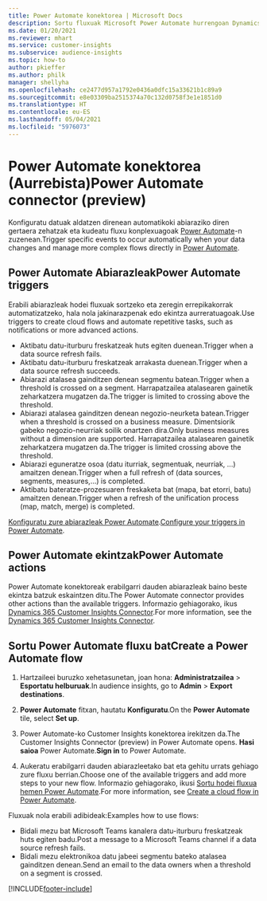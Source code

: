 ```yaml
---
title: Power Automate konektorea | Microsoft Docs
description: Sortu fluxuak Microsoft Power Automate hurrengoan Dynamics 365 Customer Insights.
ms.date: 01/20/2021
ms.reviewer: mhart
ms.service: customer-insights
ms.subservice: audience-insights
ms.topic: how-to
author: pkieffer
ms.author: philk
manager: shellyha
ms.openlocfilehash: ce2477d957a1792e0436a0dfc15a33621b1c89a9
ms.sourcegitcommit: e8e03309ba2515374a70c132d0758f3e1e1851d0
ms.translationtype: HT
ms.contentlocale: eu-ES
ms.lasthandoff: 05/04/2021
ms.locfileid: "5976073"
---
```

# <a name="power-automate-connector-preview"></a><span data-ttu-id="161ab-103">Power Automate konektorea (Aurrebista)</span><span class="sxs-lookup"><span data-stu-id="161ab-103">Power Automate connector (preview)</span></span>

<span data-ttu-id="161ab-104">Konfiguratu datuak aldatzen direnean automatikoki abiaraziko diren gertaera zehatzak eta kudeatu fluxu konplexuagoak [Power Automate](https://flow.microsoft.com/)-n zuzenean.</span><span class="sxs-lookup"><span data-stu-id="161ab-104">Trigger specific events to occur automatically when your data changes and manage more complex flows directly in [Power Automate](https://flow.microsoft.com/).</span></span>

## <a name="power-automate-triggers"></a><span data-ttu-id="161ab-105">Power Automate Abiarazleak</span><span class="sxs-lookup"><span data-stu-id="161ab-105">Power Automate triggers</span></span>

<span data-ttu-id="161ab-106">Erabili abiarazleak hodei fluxuak sortzeko eta zeregin errepikakorrak automatizatzeko, hala nola jakinarazpenak edo ekintza aurreratuagoak.</span><span class="sxs-lookup"><span data-stu-id="161ab-106">Use triggers to create cloud flows and automate repetitive tasks, such as notifications or more advanced actions.</span></span> 

- <span data-ttu-id="161ab-107">Aktibatu datu-iturburu freskatzeak huts egiten duenean.</span><span class="sxs-lookup"><span data-stu-id="161ab-107">Trigger when a data source refresh fails.</span></span> 
- <span data-ttu-id="161ab-108">Aktibatu datu-iturburu freskatzeak arrakasta duenean.</span><span class="sxs-lookup"><span data-stu-id="161ab-108">Trigger when a data source refresh succeeds.</span></span>
- <span data-ttu-id="161ab-109">Abiarazi atalasea gainditzen denean segmentu batean.</span><span class="sxs-lookup"><span data-stu-id="161ab-109">Trigger when a threshold is crossed on a segment.</span></span> <span data-ttu-id="161ab-110">Harrapatzailea atalasearen gainetik zeharkatzera mugatzen da.</span><span class="sxs-lookup"><span data-stu-id="161ab-110">The trigger is limited to crossing above the threshold.</span></span>
- <span data-ttu-id="161ab-111">Abiarazi atalasea gainditzen denean negozio-neurketa batean.</span><span class="sxs-lookup"><span data-stu-id="161ab-111">Trigger when a threshold is crossed on a business measure.</span></span> <span data-ttu-id="161ab-112">Dimentsiorik gabeko negozio-neurriak soilik onartzen dira.</span><span class="sxs-lookup"><span data-stu-id="161ab-112">Only business measures without a dimension are supported.</span></span> <span data-ttu-id="161ab-113">Harrapatzailea atalasearen gainetik zeharkatzera mugatzen da.</span><span class="sxs-lookup"><span data-stu-id="161ab-113">The trigger is limited crossing above the threshold.</span></span>
- <span data-ttu-id="161ab-114">Abiarazi eguneratze osoa (datu iturriak, segmentuak, neurriak, ...) amaitzen denean.</span><span class="sxs-lookup"><span data-stu-id="161ab-114">Trigger when a full refresh of (data sources, segments, measures,...) is completed.</span></span>
- <span data-ttu-id="161ab-115">Aktibatu bateratze-prozesuaren freskaketa bat (mapa, bat etorri, batu) amaitzen denean.</span><span class="sxs-lookup"><span data-stu-id="161ab-115">Trigger when a refresh of the unification process (map, match, merge) is completed.</span></span>

<span data-ttu-id="161ab-116">[Konfiguratu zure abiarazleak Power Automate](https://flow.microsoft.com/connectors/shared_customerinsights/dynamics-365-customer-insights-connector/).</span><span class="sxs-lookup"><span data-stu-id="161ab-116">[Configure your triggers in Power Automate](https://flow.microsoft.com/connectors/shared_customerinsights/dynamics-365-customer-insights-connector/).</span></span>

## <a name="power-automate-actions"></a><span data-ttu-id="161ab-117">Power Automate ekintzak</span><span class="sxs-lookup"><span data-stu-id="161ab-117">Power Automate actions</span></span>
<span data-ttu-id="161ab-118">Power Automate konektoreak erabilgarri dauden abiarazleak baino beste ekintza batzuk eskaintzen ditu.</span><span class="sxs-lookup"><span data-stu-id="161ab-118">The Power Automate connector provides other actions than the available triggers.</span></span> <span data-ttu-id="161ab-119">Informazio gehiagorako, ikus [Dynamics 365 Customer Insights Connector](/connectors/customerinsights/).</span><span class="sxs-lookup"><span data-stu-id="161ab-119">For more information, see the [Dynamics 365 Customer Insights Connector](/connectors/customerinsights/).</span></span>

## <a name="create-a-power-automate-flow"></a><span data-ttu-id="161ab-120">Sortu Power Automate fluxu bat</span><span class="sxs-lookup"><span data-stu-id="161ab-120">Create a Power Automate flow</span></span>

1. <span data-ttu-id="161ab-121">Hartzaileei buruzko xehetasunetan, joan hona: **Administratzailea** > **Esportatu helburuak**.</span><span class="sxs-lookup"><span data-stu-id="161ab-121">In audience insights, go to **Admin** > **Export destinations**.</span></span>

1. <span data-ttu-id="161ab-122">**Power Automate** fitxan, hautatu **Konfiguratu**.</span><span class="sxs-lookup"><span data-stu-id="161ab-122">On the **Power Automate** tile, select **Set up**.</span></span>

1. <span data-ttu-id="161ab-123">Power Automate-ko Customer Insights konektorea irekitzen da.</span><span class="sxs-lookup"><span data-stu-id="161ab-123">The Customer Insights Connector (preview) in Power Automate opens.</span></span> <span data-ttu-id="161ab-124">**Hasi saioa** Power Automate.</span><span class="sxs-lookup"><span data-stu-id="161ab-124">**Sign in** to Power Automate.</span></span>

1. <span data-ttu-id="161ab-125">Aukeratu erabilgarri dauden abiarazleetako bat eta gehitu urrats gehiago zure fluxu berrian.</span><span class="sxs-lookup"><span data-stu-id="161ab-125">Choose one of the available triggers and add more steps to your new flow.</span></span> <span data-ttu-id="161ab-126">Informazio gehiagorako, ikusi [Sortu hodei fluxua hemen Power Automate](/power-automate/get-started-logic-flow).</span><span class="sxs-lookup"><span data-stu-id="161ab-126">For more information, see [Create a cloud flow in Power Automate](/power-automate/get-started-logic-flow).</span></span>

<span data-ttu-id="161ab-127">Fluxuak nola erabili adibideak:</span><span class="sxs-lookup"><span data-stu-id="161ab-127">Examples how to use flows:</span></span> 
- <span data-ttu-id="161ab-128">Bidali mezu bat Microsoft Teams kanalera datu-iturburu freskatzeak huts egiten badu.</span><span class="sxs-lookup"><span data-stu-id="161ab-128">Post a message to a Microsoft Teams channel if a data source refresh fails.</span></span> 
- <span data-ttu-id="161ab-129">Bidali mezu elektronikoa datu jabeei segmentu bateko atalasea gainditzen denean.</span><span class="sxs-lookup"><span data-stu-id="161ab-129">Send an email to the data owners when a threshold on a segment is crossed.</span></span>



[!INCLUDE[footer-include](../includes/footer-banner.md)]
